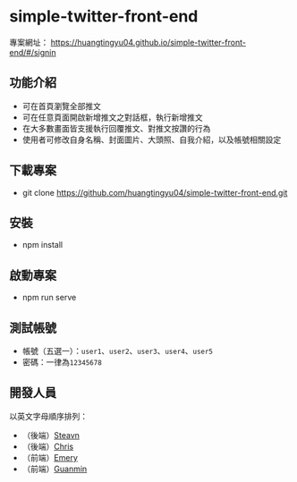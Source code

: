 # simple-twitter-front-end
專案網址： https://huangtingyu04.github.io/simple-twitter-front-end/#/signin

## 功能介紹
- 可在首頁瀏覽全部推文
- 可在任意頁面開啟新增推文之對話框，執行新增推文
- 在大多數畫面皆支援執行回覆推文、對推文按讚的行為
- 使用者可修改自身名稱、封面圖片、大頭照、自我介紹，以及帳號相關設定

## 下載專案
- git clone https://github.com/huangtingyu04/simple-twitter-front-end.git

## 安裝
- npm install

## 啟動專案
- npm run serve

## 測試帳號
- 帳號（五選一）：`user1`、`user2`、`user3`、`user4`、`user5`
- 密碼：一律為`12345678`

## 開發人員
以英文字母順序排列：
- （後端）[Steavn](https://github.com/Steavn-Chen)
- （後端）[Chris](https://github.com/cschang07)
- （前端）[Emery](https://github.com/huangtingyu04)
- （前端）[Guanmin](https://github.com/mingmoth)

